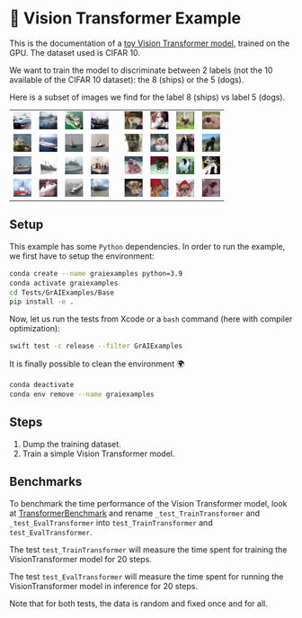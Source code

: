 # 🚀 Vision Transformer Example

This is the documentation of a [toy Vision Transformer model](../../Tests/GrAIExamples/TransformerExample.swift), 
trained on the GPU. 
The dataset used is CIFAR 10. 

We want to train the model to discriminate between 2 labels 
(not the 10 available of the CIFAR 10 dataset): the 8 (ships) or the 5 (dogs).

Here is a subset of images we find for the label 8 (ships) vs label 5 (dogs).

<table align="center" cellspacing="0" cellpadding="0">
    <tr>
        <td><img src="../../Tests/data/out/cifar-10/CIFAR8_0.png"></td>
        <td><img src="../../Tests/data/out/cifar-10/CIFAR8_1.png"></td>
        <td><img src="../../Tests/data/out/cifar-10/CIFAR8_2.png"></td>
        <td><img src="../../Tests/data/out/cifar-10/CIFAR8_3.png"></td>
        <td> </td>
        <td><img src="../../Tests/data/out/cifar-10/CIFAR5_0.png"></td>
        <td><img src="../../Tests/data/out/cifar-10/CIFAR5_1.png"></td>
        <td><img src="../../Tests/data/out/cifar-10/CIFAR5_2.png"></td>
        <td><img src="../../Tests/data/out/cifar-10/CIFAR5_3.png"></td>
    </tr>
    <tr>
        <td><img src="../../Tests/data/out/cifar-10/CIFAR8_4.png"></td>
        <td><img src="../../Tests/data/out/cifar-10/CIFAR8_5.png"></td>
        <td><img src="../../Tests/data/out/cifar-10/CIFAR8_6.png"></td>
        <td><img src="../../Tests/data/out/cifar-10/CIFAR8_7.png"></td>
        <td> </td>
        <td><img src="../../Tests/data/out/cifar-10/CIFAR5_4.png"></td>
        <td><img src="../../Tests/data/out/cifar-10/CIFAR5_5.png"></td>
        <td><img src="../../Tests/data/out/cifar-10/CIFAR5_6.png"></td>
        <td><img src="../../Tests/data/out/cifar-10/CIFAR5_7.png"></td>
    </tr>
    <tr>
        <td><img src="../../Tests/data/out/cifar-10/CIFAR8_8.png"></td>
        <td><img src="../../Tests/data/out/cifar-10/CIFAR8_9.png"></td>
        <td><img src="../../Tests/data/out/cifar-10/CIFAR8_10.png"></td>
        <td><img src="../../Tests/data/out/cifar-10/CIFAR8_11.png"></td>
        <td> </td>
        <td><img src="../../Tests/data/out/cifar-10/CIFAR5_8.png"></td>
        <td><img src="../../Tests/data/out/cifar-10/CIFAR5_9.png"></td>
        <td><img src="../../Tests/data/out/cifar-10/CIFAR5_10.png"></td>
        <td><img src="../../Tests/data/out/cifar-10/CIFAR5_11.png"></td>
    </tr>
    <tr>
        <td><img src="../../Tests/data/out/cifar-10/CIFAR8_12.png"></td>
        <td><img src="../../Tests/data/out/cifar-10/CIFAR8_13.png"></td>
        <td><img src="../../Tests/data/out/cifar-10/CIFAR8_14.png"></td>
        <td><img src="../../Tests/data/out/cifar-10/CIFAR8_15.png"></td>
        <td> </td>
        <td><img src="../../Tests/data/out/cifar-10/CIFAR5_12.png"></td>
        <td><img src="../../Tests/data/out/cifar-10/CIFAR5_13.png"></td>
        <td><img src="../../Tests/data/out/cifar-10/CIFAR5_14.png"></td>
        <td><img src="../../Tests/data/out/cifar-10/CIFAR5_15.png"></td>
    </tr>
</table>

## Setup

This example has some `Python` dependencies. In order to run 
the example, we first have to setup the environment: 

```bash
conda create --name graiexamples python=3.9
conda activate graiexamples
cd Tests/GrAIExamples/Base
pip install -e .
```

Now, let us run the tests from Xcode or a `bash` command (here with compiler 
optimization):

```bash
swift test -c release --filter GrAIExamples
```

It is finally possible to clean the environment 🌍

```bash     
conda deactivate
conda env remove --name graiexamples
```

## Steps

1. Dump the training dataset.  
1. Train a simple Vision Transformer model.

## Benchmarks

To benchmark the time performance of the Vision Transformer model, 
look at 
[TransformerBenchmark](../../Tests/GrAIExamples/TransformerBenchmark.swift) 
and rename 
`_test_TrainTransformer` and `_test_EvalTransformer` into 
`test_TrainTransformer` and `test_EvalTransformer`.

The test `test_TrainTransformer` will measure the time spent for training the 
VisionTransformer model for 20 steps.

The test `test_EvalTransformer` will measure the time spent for running the 
VisionTransformer model in inference for 20 steps.

Note that for both tests, the data is random and fixed once and for all.
